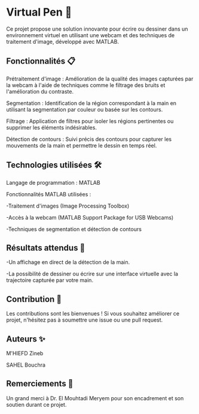 # Virtual Pen 🎨

Ce projet propose une solution innovante pour écrire ou dessiner dans un environnement virtuel en utilisant une webcam et des techniques de traitement d'image, développé avec MATLAB.

<h2>Fonctionnalités 📋</h2>

Prétraitement d'image : Amélioration de la qualité des images capturées par la webcam à l'aide de techniques comme le filtrage des bruits et l'amélioration du contraste.

Segmentation : Identification de la région correspondant à la main en utilisant la segmentation par couleur ou basée sur les contours.

Filtrage : Application de filtres pour isoler les régions pertinentes ou supprimer les éléments indésirables.

Détection de contours : Suivi précis des contours pour capturer les mouvements de la main et permettre le dessin en temps réel.

<h2>Technologies utilisées 🛠️</h2>

Langage de programmation : MATLAB

Fonctionnalités MATLAB utilisées : 

-Traitement d'images (Image Processing Toolbox)

-Accès à la webcam (MATLAB Support Package for USB Webcams)

-Techniques de segmentation et détection de contours

<h2>Résultats attendus 🎯</h2>

-Un affichage en direct de la détection de la main.

-La possibilité de dessiner ou écrire sur une interface virtuelle avec la trajectoire capturée par votre main.

<h2>Contribution 🤝</h2>

Les contributions sont les bienvenues ! Si vous souhaitez améliorer ce projet, n'hésitez pas à soumettre une issue ou une pull request.

<h2>Auteurs ✨</h2>

M'HIEFD Zineb

SAHEL Bouchra

<h2>Remerciements 💐</h2>

Un grand merci à Dr. El Mouhtadi Meryem pour son encadrement et son soutien durant ce projet.
